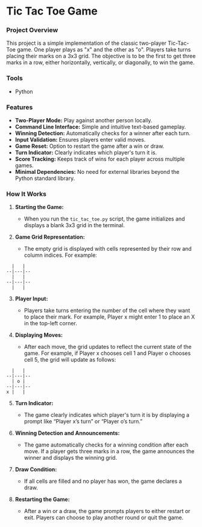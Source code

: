 # Tic Tac Toe Game

### Project Overview

This project is a simple implementation of the classic two-player Tic-Tac-Toe game. One player plays as "x" and the other as "o". Players take turns placing their marks on a 3x3 grid. The objective is to be the first to get three marks in a row, either horizontally, vertically, or diagonally, to win the game.

### Tools

- Python

### Features

- **Two-Player Mode:** Play against another person locally.
- **Command Line Interface:** Simple and intuitive text-based gameplay.
- **Winning Detection:** Automatically checks for a winner after each turn.
- **Input Validation:** Ensures players enter valid moves.
- **Game Reset:** Option to restart the game after a win or draw.
- **Turn Indicator:** Clearly indicates which player's turn it is.
- **Score Tracking:** Keeps track of wins for each player across multiple games.
- **Minimal Dependencies:** No need for external libraries beyond the Python standard library.

### How It Works

1. **Starting the Game:**
   - When you run the `tic_tac_toe.py` script, the game initializes and displays a blank 3x3 grid in the terminal.

2. **Game Grid Representation:**
   - The empty grid is displayed with cells represented by their row and column indices. For example:
```
  |   |  
--|---|--
  |   |  
--|---|--
  |   |
```

3. **Player Input:**

   - Players take turns entering the number of the cell where they want to place their mark. For example, Player x might enter 1 to place an X in the top-left corner.

4. **Displaying Moves:**
   - After each move, the grid updates to reflect the current state of the game. For example, if Player x chooses cell 1 and Player o chooses cell 5, the grid will update as follows:
```
  |   |  
--|---|--
  | o |  
--|---|--
x |   |
```

5. **Turn Indicator:**
   - The game clearly indicates which player's turn it is by displaying a prompt like “Player x’s turn” or “Player o’s turn.”

6. **Winning Detection and Announcements:**
   - The game automatically checks for a winning condition after each move. If a player gets three marks in a row, the game announces the winner and displays the winning grid.
  
7. **Draw Condition:**
   - If all cells are filled and no player has won, the game declares a draw.

8. **Restarting the Game:**
   - After a win or a draw, the game prompts players to either restart or exit. Players can choose to play another round or quit the game.
 

